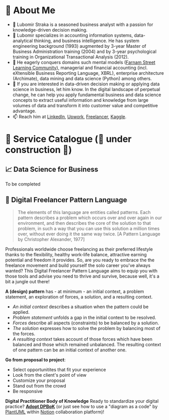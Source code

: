 # 🧭 About Me
- 👋 Lubomir Straka is a seasoned business analyst with a passion for knowledge-driven decision making.
- 👀 Lubomir specializes in accounting information systems, data-analytical thinking, and business intelligence. He has system engineering background (1993) augmented 
by 3-year Master of Business Administration training (2004) and by 3-year psychological training in Organizational Transactional Analysis (2012).
- 🌱 He eagerly conquers domains such mental models ([Farnam Street Learning Community](https://lc.fs.blog/)), managerial and financial accounting
(incl. eXtensible Business Reporting Language, XBRL), enterprise architecture (Archimate), data mining and data science (Python) among others.
- 💞️ If you are interested in data-driven decision making or applying data science in business, let him know.  In the digital landscape of perpetual change, he can help you apply fundamental business and data science concepts to extract useful information and knowledge from large volumes of data and transform it into customer value and competitive advantage.
- 📫 Reach him at [LinkedIn](https://www.linkedin.com/in/lubomir-straka-7361031/), 
[Upwork](https://www.upwork.com/freelancers/~01ebfcb469ff1ca3d6?viewMode=1), 
[Freelancer](https://www.freelancer.com/u/straka),
[Kaggle](https://www.kaggle.com/lubomrstraka).

<!---
[Twitter](https://twitter.com/LubomirStraka),
[Facebook](https://www.facebook.com/lubomir.straka.7).
--->

# 🎨 Service Catalogue (🚧 under construction 🚧)
## 📈 Data Science for Business
To be completed

## 🦸 Digital Freelancer Pattern Language
> The elements of this language are entities called patterns. Each pattern describes a problem which occurs over and over again in our environment, and then describes the core of the solution to that problem, in such a way that you can use this solution a million times over, without ever doing it the same way twice. [A Pattern Language by Christopher Alexander, 1977]

Professionals worldwide choose freelancing as their preferred lifestyle thanks to the flexibility, healthy work-life balance, attractive earning potential
and freedom it provides. So, are you ready to embrace the the freelance movement and build yourself the solo career you've always wanted? This Digital Freelancer Pattern
Language aims to equip you with those tools and advise you need to thrive and survive, because well, it's a bit a jungle out there!

**A (design) pattern** has - at minimum - an initial context, a problem statement, an exploration of forces, a solution, and a resulting context.
+ *An initial context* describes a situation when the pattern could be applied.
+ *Problem statement* unfolds a gap in the initial context to be resolved.
+ *Forces* describe all aspects (constraints) to be balanced by a solution.
+ *The solution* expresses how to solve the problem by balancing most of the forces.
+ *A resulting context* takes account of those forces which have been balanced and those which remained unbalanced. The resulting context of one pattern can be an initial context of another one.

**Go from proposal to project**:
+ Select opportunitites that fit your experience
+ Look from the client's point of view
+ Customize your proposal
+ Stand out from the crowd
+ Be responsive

**Digital Practitioner Body of Knowledge**
Ready to standardize your digital practice? **[Adopt DPBoK](https://zentao.notion.site/Adopt-DPBoK-9d546b87161c4af3ad56061c2a135e7c)**
(or just see how to use a "diagram as a code" by [PlantUML](https://plantuml.com/) within [Notion](https://en.wikipedia.org/wiki/Notion_(productivity_software)) collaboration platform)!

<!---
lustraka/lustraka is a ✨ special ✨ repository because its `README.md` (this file) appears on your GitHub profile.
You can click the Preview link to take a look at your changes.
--->
